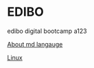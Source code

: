 # EDIBO

edibo digital bootcamp
a123



[About md langauge](https://github.com/adam-p/markdown-here/wiki/Markdown-Cheatsheet)

[Linux](https://rutracker.org/forum/viewtopic.php?t=5903009)

